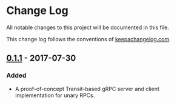# Change Log
All notable changes to this project will be documented in this file.

This change log follows the conventions of [keepachangelog.com](http://keepachangelog.com/).

## [0.1.1] - 2017-07-30

### Added

- A proof-of-concept Transit-based gRPC server and client implementation for unary RPCs.

[0.1.1]: https://github.com/nwjsmith/reformatory/compare/a6cd14bdb82cf35cac4ca746e335b9f2776fb715...0.1.1